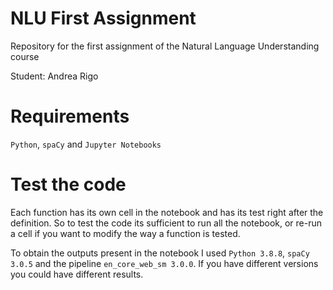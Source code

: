 # NLU First Assignment
Repository for the first assignment of the Natural Language Understanding course

Student: Andrea Rigo
# Requirements
`Python`, `spaCy` and `Jupyter Notebooks`
# Test the code
Each function has its own cell in the notebook and has its test right after the definition. So to test the code its sufficient to run all the notebook, or re-run a cell if you want to modify the way a function is tested.

To obtain the outputs present in the notebook I used `Python 3.8.8`, `spaCy 3.0.5` and the pipeline `en_core_web_sm 3.0.0`. If you have different versions you could have different results.
